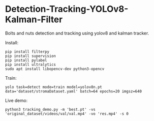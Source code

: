 # Detection-Tracking-YOLOv8-Kalman-Filter
Bolts and nuts detection and tracking using yolov8 and kalman tracker.

Install:
```
pip install filterpy
pip install supervision
pip install pylabel
pip install ultralytics
sudo apt install libopencv-dev python3-opencv
```
Train:

`yolo task=detect mode=train model=yolov8n.pt data='dataset/stromaDataset.yaml' batch=64 epochs=20 imgsz=640
`

Live demo:

`python3 tracking_demo.py -m 'best.pt' -vs 'original_dataset/videos/val/val.mp4' -vo 'res.mp4' -s 0`
